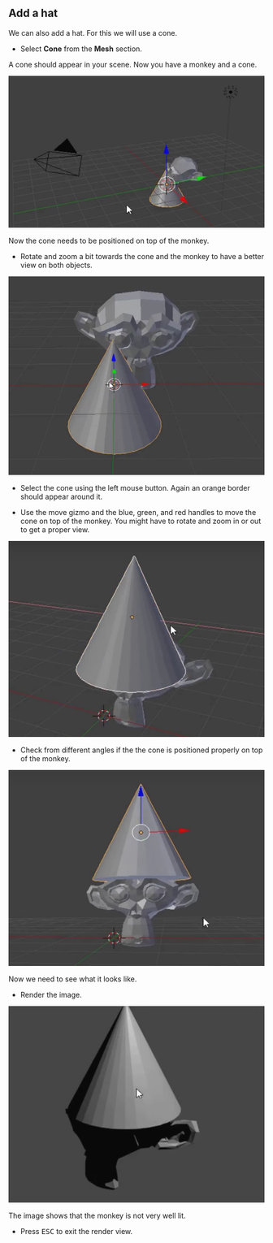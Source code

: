 ## Add a hat

We can also add a hat. For this we will use a cone.

+ Select **Cone** from the **Mesh** section.

A cone should appear in your scene. Now you have a monkey and a cone.

![Monkey and cone](images/monkey-and-cone.png)

Now the cone needs to be positioned on top of the monkey.

+ Rotate and zoom a bit towards the cone and the monkey to have a better view on both objects.

![Zoom in on the monkey](images/zoom-monkey.png)

+ Select the cone using the left mouse button. Again an orange border should appear around it.

+ Use the move gizmo and the blue, green, and red handles to move the cone on top of the monkey. You might have to rotate and zoom in or out to get a proper view.

![Cone on the monkey](images/cone-monkey.png)

+ Check from different angles if the the cone is positioned properly on top of the monkey.

![Check cone](images/check-cone.png)

Now we need to see what it looks like.

+ Render the image.

![Render cone monkey](images/render-cone-monkey.png)

The image shows that the monkey is not very well lit.

+ Press <kbd>ESC</kbd> to exit the render view.
